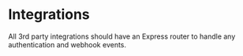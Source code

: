 # Integrations

All 3rd party integrations should have an Express router to handle any authentication and webhook events.
